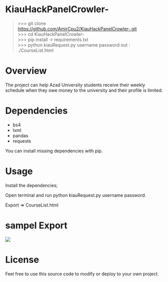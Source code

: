 # KiauHackPanelCrowler-
> \>>> git clone https://github.com/AmirCpu2/KiauHackPanelCrowler-.git<br/>
> \>>> cd KiauHackPanelCrowler-<br/>
> \>>> pip install -r requirements.txt<br/>
> \>>> python kiauRequest.py username password
> out : ./CourseList.html

# Overview
<p> The project can help Azad University students receive their weekly schedule when they owe money to the university and their profile is limited.</p>

# Dependencies
- bs4
- lxml
- pandas
- requests
<p>You can install missing dependencies with pip.</p>

# Usage
<p>Install the dependencies;</p>
<p> Open terminal and run python kiauRequest.py username password.</p>
<p> Export => CourseList.html <p>

# sampel Export
<img src="http://s10.picofile.com/file/8393417626/Screenshot_2020_04_08_Screenshot.png"/>

# License
<p>Feel free to use this source code to modify or deploy to your own project.</p>
